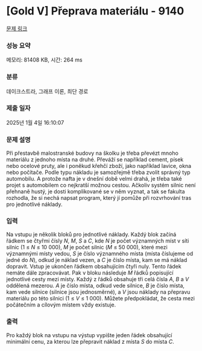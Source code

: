 # [Gold V] Přeprava materiálu - 9140 

[문제 링크](https://www.acmicpc.net/problem/9140) 

### 성능 요약

메모리: 81408 KB, 시간: 264 ms

### 분류

데이크스트라, 그래프 이론, 최단 경로

### 제출 일자

2025년 1월 4일 16:10:07

### 문제 설명

<p>Při přestavbě malostranské budovy na školku je třeba převézt mnoho materiálu z jednoho místa na druhé. Převáží se například cement, písek nebo ocelové pruty, ale i poněkud křehčí zboží, jako například lavice, okna nebo počítače. Podle typu nákladu je samozřejmě třeba zvolit správný typ automobilu. A protože nafta je v dnešní době velmi drahá, je třeba také projet s automobilem co nejkratší možnou cestou. Ačkoliv systém silnic není přehnaně hustý, je dosti komplikované se v něm vyznat, a tak se fakulta rozhodla, že si nechá napsat program, který jí pomůže při rozvrhování tras pro jednotlivé náklady.</p>

### 입력 

 <p>Na vstupu je několik bloků pro jednotlivé náklady. Každý blok začíná řádkem se čtyřmi čísly <var>N</var>, <var>M</var>, <var>S</var> a <var>C</var>, kde <var>N</var> je počet významných míst v síti silnic (1 ≤ <var>N</var> ≤ 10 000), <var>M</var> je počet silnic (<var>M</var> ≤ 50 000), které mezi významnými místy vedou, <var>S</var> je číslo významného místa (místa číslujeme od jedné do <var>N</var>), odkud je náklad vezen, a <var>C</var> je číslo místa, kam se má náklad dopravit. Vstup je ukončen řádkem obsahujícím čtyři nuly. Tento řádek nemáte dále zpracovávat. Pak v bloku následuje <var>M</var> řádků popisující jednotlivé cesty mezi místy. Každý z řádků obsahuje tři celá čísla <var>A</var>, <var>B</var> a <var>V</var> oddělená mezerou. <var>A</var> je číslo místa, odkud vede silnice, <var>B</var> je číslo místa, kam vede silnice (silnice jsou jednosměrné), a <var>V</var> jsou náklady na přepravu materiálu po této silnici (1 ≤ <var>V</var> ≤ 1 000). Můžete předpokládat, že cesta mezi počátečním a cílovým místem vždy existuje.</p>

### 출력 

 <p>Pro každý blok na vstupu na výstup vypište jeden řádek obsahující minimální cenu, za kterou lze přepravit náklad z místa <var>S</var> do místa <var>C</var>.</p>

